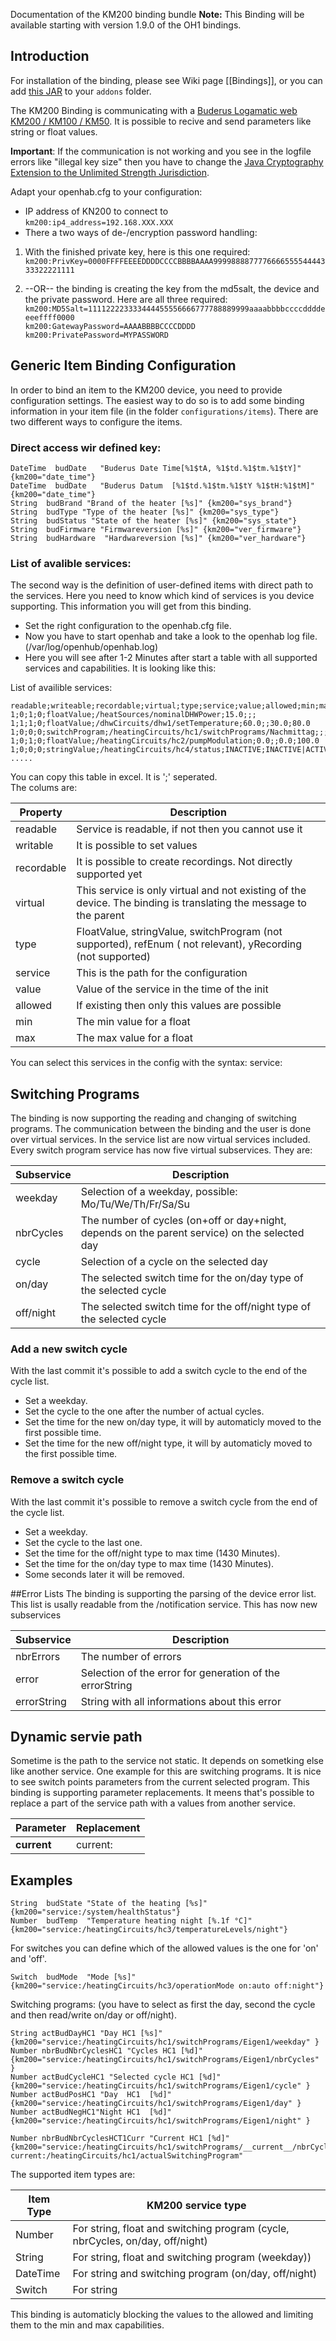 Documentation of the KM200 binding bundle
**Note:** This Binding will be available starting with version 1.9.0 of the OH1 bindings.

## Introduction

For installation of the binding, please see Wiki page [[Bindings]], or you can add [this JAR](https://openhab.ci.cloudbees.com/job/openHAB1-Addons/lastSuccessfulBuild/artifact/bundles/binding/org.openhab.binding.km200/target/org.openhab.binding.km200-1.9.0-SNAPSHOT.jar) to your `addons` folder.

The KM200 Binding is communicating with a [Buderus Logamatic web KM200 / KM100 / KM50](https://www.buderus.de/de/produkte/catalogue/alle-produkte/7719_gateway-logamatic-web-km200-km100-km50).
It is possible to recive and send parameters like string or float values.

**Important**: If the communication is not working and you see in the logfile errors like "illegal key size" then you have to change the [Java Cryptography Extension to the Unlimited Strength Jurisdiction](http://www.oracle.com/technetwork/java/javase/downloads/jce8-download-2133166.html). 

Adapt your openhab.cfg to your configuration:
* IP address of KN200 to connect to
<BR>`
    km200:ip4_address=192.168.XXX.XXX
`
* There a two ways of de-/encryption password handling:

1.  With the finished private key, here is this one required:
<BR>`
    km200:PrivKey=0000FFFFEEEEDDDDCCCCBBBBAAAA999988887777666655554444333322221111
`

2.  --OR-- the binding is creating the key from the md5salt, the device and the private password. Here are all three required:
<BR>`
    km200:MD5Salt=111122223333444455556666777788889999aaaabbbbccccddddeeeeffff0000
`<BR>`
    km200:GatewayPassword=AAAABBBBCCCCDDDD
`<BR>`
    km200:PrivatePassword=MYPASSWORD
`

## Generic Item Binding Configuration

In order to bind an item to the KM200 device, you need to provide configuration settings. The easiest way to do so is to add some binding information in your item file (in the folder `configurations/items`). 
There are two different ways to configure the items.
### Direct access wir defined key:

    DateTime  budDate	"Buderus Date Time[%1$tA, %1$td.%1$tm.%1$tY]" {km200="date_time"}
    DateTime  budDate	"Buderus Datum  [%1$td.%1$tm.%1$tY %1$tH:%1$tM]" {km200="date_time"}
    String  budBrand "Brand of the heater [%s]" {km200="sys_brand"}
    String  budType "Type of the heater [%s]" {km200="sys_type"}
    String  budStatus "State of the heater [%s]" {km200="sys_state"}
    String  budFirmware "Firmwareversion [%s]" {km200="ver_firmware"}
    String  budHardware  "Hardwareversion [%s]" {km200="ver_hardware"}

### List of avalible services:

The second way is the definition of user-defined items with direct path to the services. Here you need to know which kind of services is you device supporting. This information you will get from this binding. <BR>

* Set the right configuration to the openhab.cfg file.
* Now you have to start openhab and take a look to the openhab log file. (/var/log/openhub/openhab.log)
* Here you will see after 1-2 Minutes after start a table with all supported services and capabilities. It is looking like this:

List of availible services:

    readable;writeable;recordable;virtual;type;service;value;allowed;min;max
    1;0;1;0;floatValue;/heatSources/nominalDHWPower;15.0;;;
    1;1;1;0;floatValue;/dhwCircuits/dhw1/setTemperature;60.0;;30.0;80.0
    1;0;0;0;switchProgram;/heatingCircuits/hc1/switchPrograms/Nachmittag;;;
    1;0;1;0;floatValue;/heatingCircuits/hc2/pumpModulation;0.0;;0.0;100.0
    1;0;0;0;stringValue;/heatingCircuits/hc4/status;INACTIVE;INACTIVE|ACTIVE;;
    .....

You can copy this table in excel. It is ';' seperated.<BR>
The colums are: <BR>

| Property     |  Description     |
| ------------- |  --------------- |
| readable | Service is readable, if not then you cannot use it |
| writable | It is possible to set values |
| recordable | It is possible to create recordings. Not directly supported yet |
| virtual | This service is only virtual and not existing of the device. The binding is translating the message to the parent |
| type | FloatValue, stringValue, switchProgram (not supported), refEnum ( not relevant), yRecording (not supported) |
| service | This is the path for the configuration |
| value | Value of the service in the time of the init |
| allowed | If existing then only this values are possible |
| min | The min value for a float |
| max | The max value for a float |

You can select this services in the config with the syntax: service:<fullPathToService>  

## Switching Programs

The binding is now supporting the reading and changing of switching programs.
The communication between the binding and the user is done over virtual services. In the service list are now virtual services included. Every switch program service has now five virtual subservices. They are: <BR>

| Subservice|  Description     |
| ------------- |  --------------- |
| weekday | Selection of a weekday, possible: Mo/Tu/We/Th/Fr/Sa/Su |
| nbrCycles | The number of cycles (on+off or day+night, depends on the parent service) on the selected day |
| cycle | Selection of a cycle on the selected day |
| on/day | The selected switch time for the on/day type of the selected cycle |
| off/night | The selected switch time for the off/night type of the selected cycle |

### Add a new switch cycle
With the last commit it's possible to add a switch cycle to the end of the cycle list. 
* Set a weekday. 
* Set the cycle to the one after the number of actual cycles.
* Set the time for the new on/day type, it will by automaticly moved to the first possible time.
* Set the time for the new off/night type, it will by automaticly moved to the first possible time.

### Remove a switch cycle
With the last commit it's possible to remove a switch cycle from the end of the cycle list. 
* Set a weekday. 
* Set the cycle to the last one.
* Set the time for the off/night type to max time (1430 Minutes).
* Set the time for the on/day type to max time (1430 Minutes).
* Some seconds later it will be removed.

##Error Lists
The binding is supporting the parsing of the device error list. This list is usally readable from the /notification service. This has now new subservices

| Subservice|  Description     |
| ------------- |  --------------- |
| nbrErrors | The number of errors |
| error| Selection of the error for generation of the errorString 
| errorString | String with all informations about this error

## Dynamic servie path
Sometime is the path to the service not static. It depends on sometking else like another service. One example for this are switching programs. It is nice to see switch points parameters from the current selected program.
This binding is supporting parameter replacements. It meens that's possible to replace a part of the service path with a values from another service. 

| Parameter|  Replacement|
| ------------- |  --------------- |
| __current__ | current:<path> |

## Examples

    String  budState "State of the heating [%s]"  {km200="service:/system/healthStatus"}
    Number	budTemp  "Temperature heating night [%.1f °C]" {km200="service:/heatingCircuits/hc3/temperatureLevels/night"}

For switches you can define which of the allowed values is the one for 'on' and 'off'.

`Switch  budMode  "Mode [%s]" {km200="service:/heatingCircuits/hc3/operationMode on:auto off:night"}`

Switching programs: (you have to select as first the day, second the cycle and then read/write on/day or off/night).

    String actBudDayHC1 "Day HC1 [%s]" {km200="service:/heatingCircuits/hc1/switchPrograms/Eigen1/weekday" }
    Number nbrBudNbrCyclesHC1 "Cycles HC1 [%d]" {km200="service:/heatingCircuits/hc1/switchPrograms/Eigen1/nbrCycles" }
    Number actBudCycleHC1 "Selected cycle HC1 [%d]" {km200="service:/heatingCircuits/hc1/switchPrograms/Eigen1/cycle" }
    Number actBudPosHC1 "Day  HC1  [%d]" {km200="service:/heatingCircuits/hc1/switchPrograms/Eigen1/day" }
    Number actBudNegHC1"Night HC1  [%d]" {km200="service:/heatingCircuits/hc1/switchPrograms/Eigen1/night" }

    Number nbrBudNbrCyclesHCT1Curr "Current HC1 [%d]" {km200="service:/heatingCircuits/hc1/switchPrograms/__current__/nbrCycles current:/heatingCircuits/hc1/actualSwitchingProgram" 


The supported item types are: 

| Item Type|  KM200 service type|
| ------------- |  --------------- |
| Number |  For string, float and switching program (cycle, nbrCycles, on/day, off/night) | 
| String |  For string, float and switching program (weekday)) | 
| DateTime | For string and switching program (on/day, off/night) |
| Switch | For string |


This binding is automaticly blocking the values to the allowed and limiting them to the min and max capabilities.

